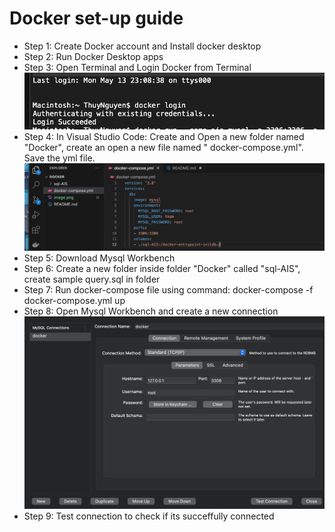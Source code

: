 # Docker set-up guide
* Step 1: Create Docker account and Install docker desktop
* Step 2: Run Docker Desktop apps
* Step 3: Open Terminal and Login Docker from Terminal
![alt text](image.png)
* Step 4: In Visual Studio Code: Create and Open a new folder named "Docker", create an open a new file named " docker-compose.yml". Save the yml file. 
![alt text](image-1.png)
* Step 5: Download Mysql Workbench
* Step 6: Create a new folder inside folder "Docker"  called "sql-AIS", create sample query.sql in folder
* Step 7: Run docker-compose file using command: docker-compose -f docker-compose.yml up
* Step 8: Open Mysql Workbench and create a new connection
![alt text](image-2.png)
* Step 9: Test connection to check if its succeffully connected